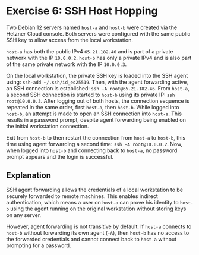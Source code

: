 # Exercise 6: SSH Host Hopping

Two Debian 12 servers named `host-a` and `host-b` were created via the
Hetzner Cloud console. Both servers were configured with the same public
SSH key to allow access from the local workstation.

`host-a` has both the public IPv4 `65.21.182.46` and is part of a
private network with the IP `10.0.0.2`. `host-b` has only a private IPv4
and is also part of the same private network with the IP `10.0.0.3`.

On the local workstation, the private SSH key is loaded into the SSH
agent using: `ssh-add ~/.ssh/id_ed25519`. Then, with the agent forwarding active, an SSH connection is established: `ssh -A root@65.21.182.46`. From `host-a`, a second SSH connection is started to `host-b` using its
private IP: `ssh root@10.0.0.3`. After logging out of both hosts, the connection sequence is repeated in
the same order, first `host-a`, then `host-b`. While logged into
`host-b`, an attempt is made to open an SSH connection into `host-a`. This
results in a password prompt, despite agent forwarding being enabled on
the initial workstation connection.

Exit from `host-b` to then restart the connection from `host-a` to
`host-b`, this time using agent forwarding a second time: `ssh -A root@10.0.0.2`. Now, when logged into `host-b` and connecting back to `host-a`, no
password prompt appears and the login is successful.

## Explanation

SSH agent forwarding allows the credentials of a local workstation to be
securely forwarded to remote machines. This enables indirect
authentication, which means a user on `host-a` can prove his identity to
`host-b` using the agent running on the original workstation without
storing keys on any server.

However, agent forwarding is not transitive by default. If `host-a`
connects to `host-b` without forwarding its own agent (`-A`), then
`host-b` has no access to the forwarded credentials and cannot connect
back to `host-a` without prompting for a password.
